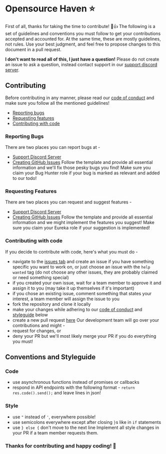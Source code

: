 # Opensource Haven ⭐
First of all, thanks for taking the time to contribute! 🎉👍
The following is a set of guidelines and conventions you must follow to get your contributions
accepted and accounted for. At the same time, these are mostly guidelines, not rules. Use your
best judgment, and feel free to propose changes to this document in a pull request.

**I don't want to read all of this, I just have a question!**
Please do not create an issue to ask a question, instead contact support in our
[support discord server](https://discord.haven.bio/). 


## Contributing
Before contributing in any manner, please read our
[code of conduct](https://github.com/teamcodebyte/haven-backend/blob/main/CODE_OF_CONDUCT.md) and
make sure you follow all the mentioned guidelines!
* [Reporting bugs](#reporting-bugs)
* [Requesting features](#requesting-features)
* [Contributing with code](#contributing-with-code)

### Reporting Bugs
There are two places you can report bugs at -
* [Support Discord Server](https://discord.haven.bio/)
* [Creating GitHub Issues](https://github.com/teamcodebyte/haven-backend/issues/new?assignees=&labels=bug&template=bug-report.md)
Follow the template and provide all essential information and we'll fix those pesky bugs you find!
Make sure you claim your Bug Hunter role if your bug is marked as relevant and added to our todo!

### Requesting Features
There are two places you can request and suggest features -
* [Support Discord Server](https://discord.haven.bio/)
* [Creating GitHub Issues](https://github.com/teamcodebyte/haven-backend/issues/new?assignees=&labels=suggestion&template=feature-request.md)
Follow the template and provide all essential information and we might implement the features you suggest!
Make sure you claim your Eureka role if your suggestion is implemented!

### Contributing with code
If you decide to contribute with code, here's what you must do -
* navigate to the [issues tab](https://github.com/teamcodebyte/haven-backend/issues?q=is%3Aissue+is%3Aopen+sort%3Aupdated-desc) and create an issue if you have something specific you want to work on, or just choose an issue with the ``help wanted`` tag (do not choose any other issues, they are probably claimed or need something special)
* if you created your own issue, wait for a team member to approve it and assign it to you (may take it up themselves if it's important)
* if you chose an existing issue, comment something that states your interest, a team member will assign the issue to you
* fork the repository and clone it locally
* make your changes while adhering to our [code of conduct](https://github.com/teamcodebyte/haven-backend/blob/main/CODE_OF_CONDUCT.md)
and [styleguide](#conventions-and-styleguide) below
* create a new pull request [here](https://github.com/teamcodebyte/haven-backend/compare)
Our development team will go over your contributions and might -
* request for changes, or
* deny your PR
but we'll most likely merge your PR if you do everything you must!


## Conventions and Styleguide

### Code
* use asynchronous functions instead of promises or callbacks
* respond in API endpoints with the following format - ``return res.code().send();`` and leave lines in json!

### Style
* use ``"`` instead of ``'``, everywhere possible!
* use semicolons everywhere except after closing ``}``s like in ``if`` statements
* use ``} else {`` don't move to the next line
Implement all style changes in your PR if a team member requests them.

### Thanks for contributing and happy coding! 🎉
